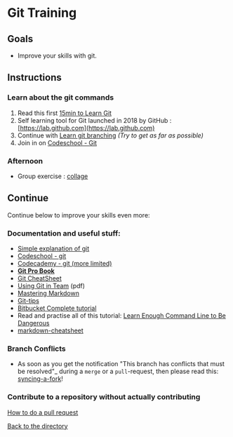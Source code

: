 # Git Training

## Goals

* Improve your skills with git.

## Instructions

### Learn about the git commands

1. Read this first [15min to Learn Git](https://try.github.io)
2. Self learning tool for Git launched in 2018 by GitHub : [https://lab.github.com](https://lab.github.com)
3. Continue with [Learn git branching](http://learngitbranching.js.org) _(Try to get as far as possible)_
4. Join in on [Codeschool - Git](https://www.codeschool.com/learn/git)

### Afternoon

* Group exercise : [collage](./4.Git-Collage.md)

## Continue

Continue below to improve your skills even more:

### Documentation and useful stuff:

* [Simple explanation of git](http://rogerdudler.github.io/git-guide/index.nl.html)
* [Codeschool - git ](https://www.codeschool.com/learn/git)
* [Codecademy - git (more limited)](https://www.codecademy.com/courses/learn-git/lessons/git-workflow/exercises/hello-git)
* **[Git Pro Book](http://git-scm.com/book/en/v2)**
* [Git CheatSheet](https://services.github.com/on-demand/downloads/github-git-cheat-sheet.pdf)
* [Using Git in Team](01-GIT/documentation/git_2.pdf) (pdf)
* [Mastering Markdown](https://guides.github.com/features/mastering-markdown/)
* [Git-tips](https://github.com/git-tips/tips)
* [Bitbucket Complete tutorial](https://www.atlassian.com/git/tutorials/learn-git-with-bitbucket-cloud)
* Read and practise all of this tutorial: [Learn Enough Command Line to Be Dangerous](http://www.learnenough.com/command-line/)
* [markdown-cheatsheet](https://guides.github.com/pdfs/markdown-cheatsheet-online.pdf)

### Branch Conflicts

* As soon as you get the notification "This branch has conflicts that must be resolved"_ during a `merge` or a `pull`-request,
then please read this: [syncing-a-fork](https://help.github.com/articles/syncing-a-fork/)!

### Contribute to a repository without actually contributing

[How to do a pull request](https://services.github.com/on-demand/intro-to-github/create-pull-request)

[Back to the directory](./)

